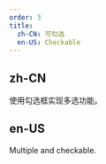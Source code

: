 ```yaml
---
order: 3
title:
  zh-CN: 可勾选
  en-US: Checkable
---
```


## zh-CN

使用勾选框实现多选功能。

## en-US

Multiple and checkable.
